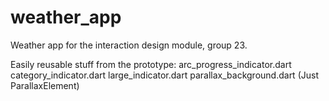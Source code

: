 # weather_app

Weather app for the interaction design module, group 23.

Easily reusable stuff from the prototype:
arc_progress_indicator.dart
category_indicator.dart
large_indicator.dart
parallax_background.dart (Just ParallaxElement)
